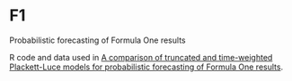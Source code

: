 # F1
Probabilistic forecasting of Formula One results

R code and data used in <a href="https://dx.doi.org/10.1214/17-BA1048">A comparison of truncated and time-weighted Plackett-Luce models for probabilistic forecasting of Formula One results</a>.

